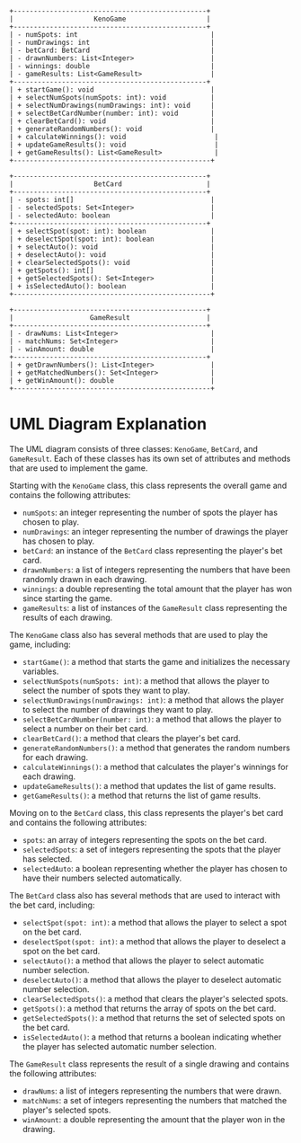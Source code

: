 ```
+------------------------------------------------+
|                    KenoGame                    |
+------------------------------------------------+
| - numSpots: int                                 |
| - numDrawings: int                              |
| - betCard: BetCard                              |
| - drawnNumbers: List<Integer>                   |
| - winnings: double                              |
| - gameResults: List<GameResult>                 |
+------------------------------------------------+
| + startGame(): void                             |
| + selectNumSpots(numSpots: int): void           |
| + selectNumDrawings(numDrawings: int): void     |
| + selectBetCardNumber(number: int): void        |
| + clearBetCard(): void                          |
| + generateRandomNumbers(): void                 |
| + calculateWinnings(): void                      |
| + updateGameResults(): void                      |
| + getGameResults(): List<GameResult>             |
+-------------------------------------------------+

+------------------------------------------------+
|                    BetCard                     |
+------------------------------------------------+
| - spots: int[]                                  |
| - selectedSpots: Set<Integer>                   |
| - selectedAuto: boolean                         |
+------------------------------------------------+
| + selectSpot(spot: int): boolean                |
| + deselectSpot(spot: int): boolean              |
| + selectAuto(): void                            |
| + deselectAuto(): void                          |
| + clearSelectedSpots(): void                    |
| + getSpots(): int[]                             |
| + getSelectedSpots(): Set<Integer>              |
| + isSelectedAuto(): boolean                     |
+-------------------------------------------------+

+------------------------------------------------+
|                   GameResult                   |
+------------------------------------------------+
| - drawNums: List<Integer>                       |
| - matchNums: Set<Integer>                       |
| - winAmount: double                             |
+------------------------------------------------+
| + getDrawnNumbers(): List<Integer>              |
| + getMatchedNumbers(): Set<Integer>             |
| + getWinAmount(): double                        |
+-------------------------------------------------+
```

# UML Diagram Explanation

The UML diagram consists of three classes: `KenoGame`, `BetCard`, and `GameResult`. Each of these classes has its own set of attributes and methods that are used to implement the game.

Starting with the `KenoGame` class, this class represents the overall game and contains the following attributes:

- `numSpots`: an integer representing the number of spots the player has chosen to play.
- `numDrawings`: an integer representing the number of drawings the player has chosen to play.
- `betCard`: an instance of the `BetCard` class representing the player's bet card.
- `drawnNumbers`: a list of integers representing the numbers that have been randomly drawn in each drawing.
- `winnings`: a double representing the total amount that the player has won since starting the game.
- `gameResults`: a list of instances of the `GameResult` class representing the results of each drawing.

The `KenoGame` class also has several methods that are used to play the game, including:

- `startGame()`: a method that starts the game and initializes the necessary variables.
- `selectNumSpots(numSpots: int)`: a method that allows the player to select the number of spots they want to play.
- `selectNumDrawings(numDrawings: int)`: a method that allows the player to select the number of drawings they want to play.
- `selectBetCardNumber(number: int)`: a method that allows the player to select a number on their bet card.
- `clearBetCard()`: a method that clears the player's bet card.
- `generateRandomNumbers()`: a method that generates the random numbers for each drawing.
- `calculateWinnings()`: a method that calculates the player's winnings for each drawing.
- `updateGameResults()`: a method that updates the list of game results.
- `getGameResults()`: a method that returns the list of game results.

Moving on to the `BetCard` class, this class represents the player's bet card and contains the following attributes:

- `spots`: an array of integers representing the spots on the bet card.
- `selectedSpots`: a set of integers representing the spots that the player has selected.
- `selectedAuto`: a boolean representing whether the player has chosen to have their numbers selected automatically.

The `BetCard` class also has several methods that are used to interact with the bet card, including:

- `selectSpot(spot: int)`: a method that allows the player to select a spot on the bet card.
- `deselectSpot(spot: int)`: a method that allows the player to deselect a spot on the bet card.
- `selectAuto()`: a method that allows the player to select automatic number selection.
- `deselectAuto()`: a method that allows the player to deselect automatic number selection.
- `clearSelectedSpots()`: a method that clears the player's selected spots.
- `getSpots()`: a method that returns the array of spots on the bet card.
- `getSelectedSpots()`: a method that returns the set of selected spots on the bet card.
- `isSelectedAuto()`: a method that returns a boolean indicating whether the player has selected automatic number selection.

The `GameResult` class represents the result of a single drawing and contains the following attributes:

- `drawNums`: a list of integers representing the numbers that were drawn.
- `matchNums`: a set of integers representing the numbers that matched the player's selected spots.
- `winAmount`: a double representing the amount that the player won in the drawing.
